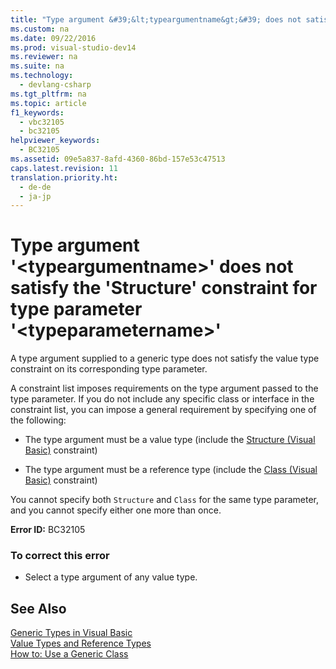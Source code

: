 ```yaml
---
title: "Type argument &#39;&lt;typeargumentname&gt;&#39; does not satisfy the &#39;Structure&#39; constraint for type parameter &#39;&lt;typeparametername&gt;&#39;"
ms.custom: na
ms.date: 09/22/2016
ms.prod: visual-studio-dev14
ms.reviewer: na
ms.suite: na
ms.technology: 
  - devlang-csharp
ms.tgt_pltfrm: na
ms.topic: article
f1_keywords: 
  - vbc32105
  - bc32105
helpviewer_keywords: 
  - BC32105
ms.assetid: 09e5a837-8afd-4360-86bd-157e53c47513
caps.latest.revision: 11
translation.priority.ht: 
  - de-de
  - ja-jp
---
```

# Type argument &#39;&lt;typeargumentname&gt;&#39; does not satisfy the &#39;Structure&#39; constraint for type parameter &#39;&lt;typeparametername&gt;&#39;
A type argument supplied to a generic type does not satisfy the value type constraint on its corresponding type parameter.  
  
 A constraint list imposes requirements on the type argument passed to the type parameter. If you do not include any specific class or interface in the constraint list, you can impose a general requirement by specifying one of the following:  
  
-   The type argument must be a value type (include the [Structure (Visual Basic)](assetId:///263ce115-ac36-4c05-8cb7-0e0eead5c6d0) constraint)  
  
-   The type argument must be a reference type (include the [Class (Visual Basic)](assetId:///0777c6e6-46bc-451b-ad70-57b49d4ef4f7) constraint)  
  
 You cannot specify both `Structure` and `Class` for the same type parameter, and you cannot specify either one more than once.  
  
 **Error ID:** BC32105  
  
### To correct this error  
  
-   Select a type argument of any value type.  
  
## See Also  
 [Generic Types in Visual Basic](../vs140/generic-types-in-visual-basic--visual-basic-.md)   
 [Value Types and Reference Types](../vs140/value-types-and-reference-types.md)   
 [How to: Use a Generic Class](../vs140/how-to--use-a-generic-class--visual-basic-.md)